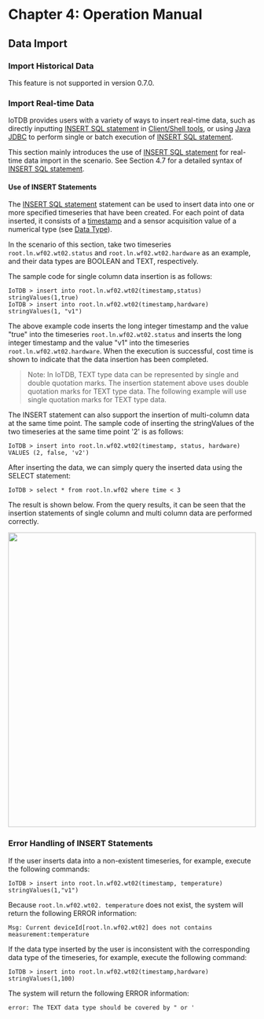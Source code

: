 <!--

    Licensed to the Apache Software Foundation (ASF) under one
    or more contributor license agreements.  See the NOTICE file
    distributed with this work for additional information
    regarding copyright ownership.  The ASF licenses this file
    to you under the Apache License, Version 2.0 (the
    "License"); you may not use this file except in compliance
    with the License.  You may obtain a copy of the License at

        http://www.apache.org/licenses/LICENSE-2.0

    Unless required by applicable law or agreed to in writing,
    software distributed under the License is distributed on an
    "AS IS" BASIS, WITHOUT WARRANTIES OR CONDITIONS OF ANY
    KIND, either express or implied.  See the License for the
    specific language governing permissions and limitations
    under the License.

-->

# Chapter 4: Operation Manual

## Data Import
### Import Historical Data

This feature is not supported in version 0.7.0.

### Import Real-time Data

IoTDB provides users with a variety of ways to insert real-time data, such as directly inputting [INSERT SQL statement](/#/Documents/progress/chap4/sec7) in [Client/Shell tools](/#/Tools/Client), or using [Java JDBC](/#/Documents/progress/chap4/sec7) to perform single or batch execution of [INSERT SQL statement](/#/Documents/progress/chap4/sec7).

This section mainly introduces the use of [INSERT SQL statement](/#/Documents/progress/chap4/sec7) for real-time data import in the scenario. See Section 4.7 for a detailed syntax of [INSERT SQL statement](/#/Documents/progress/chap4/sec7).

#### Use of INSERT Statements
The [INSERT SQL statement](/#/Documents/progress/chap4/sec7) statement can be used to insert data into one or more specified timeseries that have been created. For each point of data inserted, it consists of a [timestamp](/#/Documents/progress/chap2/sec1) and a sensor acquisition value of a numerical type (see [Data Type](/#/Documents/progress/chap2/sec2)).

In the scenario of this section, take two timeseries `root.ln.wf02.wt02.status` and `root.ln.wf02.wt02.hardware` as an example, and their data types are BOOLEAN and TEXT, respectively.

The sample code for single column data insertion is as follows:
```
IoTDB > insert into root.ln.wf02.wt02(timestamp,status) stringValues(1,true)
IoTDB > insert into root.ln.wf02.wt02(timestamp,hardware) stringValues(1, "v1")
```

The above example code inserts the long integer timestamp and the value "true" into the timeseries `root.ln.wf02.wt02.status` and inserts the long integer timestamp and the value "v1" into the timeseries `root.ln.wf02.wt02.hardware`. When the execution is successful, cost time is shown to indicate that the data insertion has been completed.

> Note: In IoTDB, TEXT type data can be represented by single and double quotation marks. The insertion statement above uses double quotation marks for TEXT type data. The following example will use single quotation marks for TEXT type data.

The INSERT statement can also support the insertion of multi-column data at the same time point.  The sample code of  inserting the stringValues of the two timeseries at the same time point '2' is as follows:

```
IoTDB > insert into root.ln.wf02.wt02(timestamp, status, hardware) VALUES (2, false, 'v2')
```

After inserting the data, we can simply query the inserted data using the SELECT statement:

```
IoTDB > select * from root.ln.wf02 where time < 3
```

The result is shown below. From the query results, it can be seen that the insertion statements of single column and multi column data are performed correctly.

<center><img style="width:100%; max-width:800px; max-height:600px; margin-left:auto; margin-right:auto; display:block;" src="https://user-images.githubusercontent.com/13203019/51605021-c2ee1500-1f48-11e9-8f6b-ba9b48875a41.png"></center>

### Error Handling of INSERT Statements
If the user inserts data into a non-existent timeseries, for example, execute the following commands:

```
IoTDB > insert into root.ln.wf02.wt02(timestamp, temperature) stringValues(1,"v1")
```

Because `root.ln.wf02.wt02. temperature` does not exist, the system will return the following ERROR information:

```
Msg: Current deviceId[root.ln.wf02.wt02] does not contains measurement:temperature
```
If the data type inserted by the user is inconsistent with the corresponding data type of the timeseries, for example, execute the following command:

```
IoTDB > insert into root.ln.wf02.wt02(timestamp,hardware) stringValues(1,100)
```
The system will return the following ERROR information:

```
error: The TEXT data type should be covered by " or '
```
